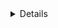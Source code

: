 <details> 

# 📔 MyDiary.write – A Personal Digital Journal

**MyDiary.write** is a secure and expressive full-stack journaling application that allows users to write, store, and explore personal and public posts — all while maintaining privacy. With a clean UI, emoji support, image uploads, and user authentication, MyDiary blends simplicity and functionality for modern diary-keeping.

---

## 🌟 Features

- 📝 Create private and public (anonymous) diary entries  
- 🔐 Secure user registration, login, and password reset  
- 🖼️ Attach a single image to a post  
- 😊 Emoji support in post content and reactions  
- 💬 React to posts with: Like, Love, Laugh, Sad  
- 🧭 View global feed (anonymous), private posts, and post details  
- 🌗 Dark mode toggle and UI enhancements  
- 📧 Password reset via Gmail  

---

## 🧰 Tech Stack

**Frontend**  
- HTML, CSS (Bootstrap), JavaScript  
- Served statically from Express `public/` folder

**Backend**  
- Node.js with Express.js  
- MySQL database  
- bcrypt for password hashing  
- multer for image upload  
- nodemailer for email integration

---

## 📁 Folder Structure

```
MyDiary/
└── backend/
    ├── public/              # Frontend HTML, CSS, JS
    │   ├── Login.html
    │   ├── Registration.html
    │   ├── FeedPage.html
    │   └── ...
    ├── server.js
    ├── routes/
    ├── utils/
    ├── uploads/
    └── .env                 # Not committed
```

---

## 🚀 Getting Started

### 🔧 Prerequisites

- Node.js (v16+)
- MySQL installed and running

### 🔐 Environment Variables

Create a `.env` file in `backend/`:

```env
EMAIL_USER=your.email@gmail.com
EMAIL_PASS=yourpassword
DB_HOST=localhost
DB_USER=root
DB_PASSWORD=yourdbpassword
DB_NAME=mydiary
```

---

### 📦 Install Dependencies

```bash
cd backend
npm install
```

---

### ▶️ Run the Server

```bash
node server.js
```

Then open [http://localhost:3000](http://localhost:3000) in your browser.

---



## 📸 Screenshots

Login page
<img width="1910" height="880" alt="image" src="https://github.com/user-attachments/assets/68e71cef-9c68-418e-a8d8-458345324487" />
Global Feedpage
<img width="1848" height="875" alt="image" src="https://github.com/user-attachments/assets/c10dcd8f-ca7a-4ff0-b7c2-eadf139d50a4" />
Post page
<img width="1894" height="866" alt="image" src="https://github.com/user-attachments/assets/07f2b6d3-dd46-4cfe-8711-28d10f7aa304" />

## 🧑‍💻 Author

**Manusri D**  
GitHub: [@manusrid8](https://github.com/manusrid8)

---

</details>

